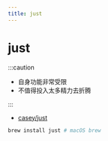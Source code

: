 ```yaml
---
title: just
---
```


# just

:::caution

- 自身功能非常受限
- 不值得投入太多精力去折腾

:::

- [casey/just](https://github.com/casey/just)

```bash
brew install just # macOS brew
```
